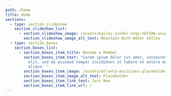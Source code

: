 ```yaml
---
path: /home
title: Home
sections:
  - type: section_slideshow
    section_slideshow_list:
      - section_slideshow_image: /assets/bailey-zindel-nrqv-hbf10m-unsplash.jpg
        section_slideshow_image_alt_text: Mountain With Water Valley
  - type: section_boxes
    section_boxes_list:
      - section_boxes_item_title: Become a Member
        section_boxes_item_text: "Lorem ipsum dolor sit amet, consectetur adipiscing
          elit, sed do eiusmod tempor incididunt ut labore et dolore magna
          aliqua. "
        section_boxes_item_image: /assets/atlanta-musicians-placeholder-horizontal.png
        section_boxes_item_image_alt_text: Placeholder
        section_boxes_item_link_text: Join Now
        section_boxes_item_link_url: /
---
```


